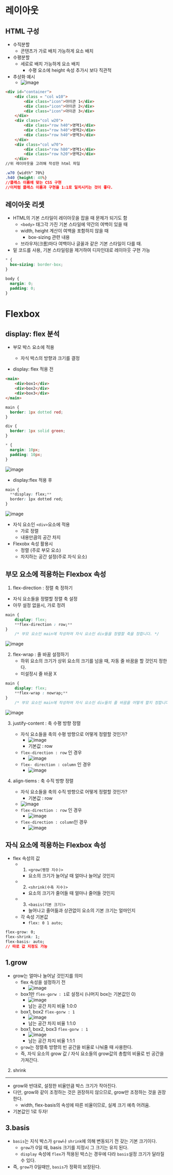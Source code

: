 레이아웃
==============================

HTML 구성
---------
- 수직분할
  - 콘텐츠가 가로 배치 가능하게 요소 배치
- 수평분할
  - 세로로 배치 가능하게 요소 배치
    - 수평 요소에 height 속성 추가시 보다 직관적
- 추상화 예시
  - ![image](https://user-images.githubusercontent.com/102513932/186393483-c6d0827c-867f-47b1-ad15-78104a3c9967.png)
``` html
<div id="container">
    <div class = "col w10">
        <div class="icon">아이콘 1</div>
        <div class="icon">아이콘 2</div>
        <div class="icon">아이콘 3</div>
    </div>
    <div class="col w20">
        <div class="row h40">영역1</div>
        <div class="row h40">영역2</div>
        <div class="row h40">영역3</div>
    </div>
    <div class="col w70">
        <div class="row h80">영역1</div>
        <div class="row h20">영역2</div>
    </div>
//위 레이아웃을 고려해 작성한 html 파일
```

```css
.w70 {width" 70%}
.h40 {height: 40%}
//클래스 이름에 맞는 CSS 구현
//이처럼 클래스 이름과 구현을 1:1로 일치시키는 것이 좋다.
```

레이아웃 리셋
---------------------
- HTML의 기본 스타일이 레이아웃을 잡을 때 문제가 되기도 함
  - ```<body>``` 태그각 가진 기본 스타일에 약간의 여백이 있을 때
  - width, height 계산이 여백을 포함하지 않을 때
    - box-sizing 관련 내용
  - 브라우저(크롬)마다 여백이나 글꼴과 같은 기본 스타일이 다를 때.
- 밑 코드를 사용, 기본 스타일링을 제거하여 디자인대로 레이아웃 구현 가능
```css
* {
  box-sizing: border-box;
}

body {
  margin: 0;
  padding: 0;
}
```

Flexbox
=======================

display: flex 분석
-----------------------

- 부모 박스 요소에 적용
  - 자식 박스의 방향과 크기를 결정

- display: flex 적용 전
```HTML
<main>
	<div>box1</div>
	<div>box2</div>
	<div>box3</div>
</main>
```

```CSS
main {
  border: 1px dotted red;
}

div {
  border: 1px solid green;
}

* {
  margin: 10px;
  padding: 10px;
}
```

![image](https://user-images.githubusercontent.com/102513932/186394269-d526044a-bc61-40b2-8e87-7d221c7cbf22.png)

- display:flex 적용 후
```css
main {
  **display: flex;**
  border: 1px dotted red;
}
```
![image](https://user-images.githubusercontent.com/102513932/186394328-321b1f0a-3437-4bf1-a28f-15ca64c5e161.png)

- 자식 요소인 ```<div>```요소에 적용
  - 가로 정렬
  - 내용만큼의 공간 차지
- Flexobx 속성 활용시
  - 정렬 (주로 부모 요소)
  - 차지하는 공간 설정(주로 자식 요소)

부모 요소에 적용하는 Flexbox 속성
----------------

1. flex-direction : 정렬 축 정하기
  - 자식 요소들을 정렬할 정렬 축 설정
  - 아무 설정 없을시, 가로 정려
```CSS
main {
	display: flex;
	**flex-direction : row;**
}
	/* 부모 요소인 main에 작성하여 자식 요소인 div들을 정렬할 축을 정합니다. */
```
![image](https://user-images.githubusercontent.com/102513932/186394451-17409bf1-9252-4107-8df2-b37b455364d5.png)

2. flex-wrap : 줄 바꿈 설정하기
    - 하위 요소의 크기가 상위 요소의 크기를 넘을 때, 자동 줄 바꿈을 할 것인지 정한다.
    - 미설정시 줄 바꿈 X
```CSS
main {
	display: flex;
	**flex-wrap : nowrap;**
}
	/* 부모 요소인 main에 작성하여 자식 요소인 div들의 줄 바꿈을 어떻게 할지 정합니다. */
```

![image](https://user-images.githubusercontent.com/102513932/186394643-070c44b5-b552-4b92-a4f7-61ce39012f9b.png)

3. justify-content : 축 수평 방향 정렬
    - 자식 요소들을 축의 수평 방향으로 어떻게 정렬할 것인가?
      - ![image](https://user-images.githubusercontent.com/102513932/186394719-00a0b1d3-2f08-4a83-a4ec-fca89acbe544.png)
      - 기본값 : row
    - ```flex-direction : row``` 인 경우
      - ![image](https://user-images.githubusercontent.com/102513932/186394993-e4a789a5-7843-4d14-9daa-52930af01d75.png)
    - ```flex- direction : column``` 인 경우
      - ![image](https://user-images.githubusercontent.com/102513932/186395087-8175e322-d81a-4cb6-9cae-fdbf7f2dfa51.png)

4. align-tiems : 축 수직 방향 정렬
   - 자식 요소들을 축의 수직 방향으로 어떻게 정렬할 것인가?
     - 기본값 : row
   - ![image](https://user-images.githubusercontent.com/102513932/186395431-6abca0fc-7c89-4b4f-9b73-557b184c8742.png)
    - ```flex-direction : row``` 인 경우
      - ![image](https://user-images.githubusercontent.com/102513932/186395629-4783f187-0f3b-47ca-8800-440429846457.png)
    - ```flex-direction : column```인 경우
      - ![image](https://user-images.githubusercontent.com/102513932/186395704-60fc052e-a273-4075-9036-29d7baaceecc.png)

자식 요소에 적용하는 Flexbox 속성
--------------------------------

- flex 속성의 값
  - 1. ```<grow(팽창 지수)>```
    - 요소의 크기가 늘어날 때 얼마나 늘어날 것인지
  - 2. ```<shrink(수축 지수)>```
    - 요소의 크기가 줄어들 때 얼마나 줄어들 것인지
  - 3. ```<basis(기본 크기)>```
    - 늘어나고 줄어듦과 상관없이 요소의 기본 크기는 얼마인지
  - 각 속성 기본값 
    - ```flex: 0 1 auto;```
```css
flex-grow: 0;
flex-shrink: 1;
flex-basis: auto;
// 따로 값 지정도 가능
```

1.grow
-----------------------
- grow는 얼마나 늘어날 것인지를 의미
  - flex 속성을 설정하기 전
    - ![image](https://user-images.githubusercontent.com/102513932/186427707-0c1b7837-5126-4084-bbfd-29c788a47830.png)
  - box1만 ```flex-gorw : 1```로 설정시 (나머지 box는 기본값인 0)
    - ![image](https://user-images.githubusercontent.com/102513932/186427871-057d295a-73b1-48cf-8747-7e361b95c383.png)
    - 남는 공간 차지 비율 1:0:0
  - box1, box2 ```flex-gorw : 1```
    - ![image](https://user-images.githubusercontent.com/102513932/186428017-a8f6a9ce-bda6-40c4-95bf-e43de718a526.png)
    - 남는 공간 차지 비율 1:1:0
  - box1, box2, box3 ```flex-gorw : 1```
    - ![image](https://user-images.githubusercontent.com/102513932/186428151-19d21130-0674-48ce-9bdf-030df7729bb9.png)
    - 남는 공간 차지 비율 1:1:1
  - ```grow```는 정렬축 방향의 빈 공간을 비율로 나눠줄 때 사용한다.
  - 즉, 자식 요소의 grow 값 / 자식 요소들의 grow값의 총합의 비율로 빈 공간을 가져간다.

2. shrink
------------------------------
- grow와 반대로, 설정한 비율만큼 박스 크기가 작아진다.
- 다만, grow와 같이 조정하는 것은 권장하지 않으므로, grow만 조정하는 것을 권장한다.
  - width, flex-basis의 속성에 따른 비율이므로, 실제 크기 예측 어려움.
- 기본값인 1로 두자!

3.basis
-------------------------------
- ```basis```는 지식 박스가 ```grow```나 ```shrink```에 의해 변동되기 전 갖는 기본 크기이다.
  - ```grow```가 0일 때, basis 크기를 지정시 그 크기는 유지 된다.
  - ```display``` 속성에 ```flex```가 적용된 박스는 경우에 다라 ```basis```설정 크기가 달라질 수 있다.
- 즉, ```grow```가 0일때만, ```basis```가 정확히 보장된다.
